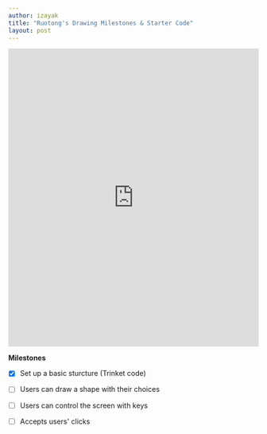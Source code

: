 ```yaml
---
author: izayak
title: "Ruotong's Drawing Milestones & Starter Code"
layout: post
---
```


<iframe src="https://trinket.io/embed/python/760b1f363f" width="100%" height="600" frameborder="0" marginwidth="0" marginheight="0" allowfullscreen></iframe>

**Milestones**

- [x] Set up a basic sturcture (Trinket code)
- [ ] Users can draw a shape with their choices
- [ ] Users can control the screen with keys
- [ ] Accepts users' clicks

